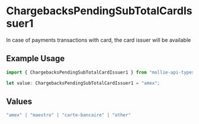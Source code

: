 # ChargebacksPendingSubTotalCardIssuer1

In case of payments transactions with card, the card issuer will be available

## Example Usage

```typescript
import { ChargebacksPendingSubTotalCardIssuer1 } from "mollie-api-typescript/models/operations";

let value: ChargebacksPendingSubTotalCardIssuer1 = "amex";
```

## Values

```typescript
"amex" | "maestro" | "carte-bancaire" | "other"
```